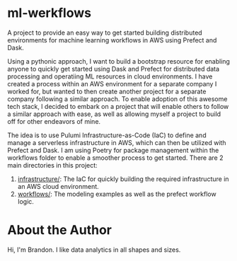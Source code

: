 # ml-werkflows
A project to provide an easy way to get started building distributed environments for machine learning workflows in AWS using Prefect and Dask.

Using a pythonic approach, I want to build a bootstrap resource for enabling anyone to quickly get started using Dask and Prefect for distributed data processing and operatiing ML resources in cloud environments. I have created a process within an AWS environment for a separate company I worked for, but wanted to then create another project for a separate company following a similar approach. To enable adoption of this awesome tech stack, I decided to embark on a project that will enable others to follow a similar approach with ease, as well as allowing myself a project to build off for other endeavors of mine.

The idea is to use Pulumi Infrastructure-as-Code (IaC) to define and manage a serverless infrastructure in AWS, which can then be utilized with Prefect and Dask. I am using Poetry for package management within the workflows folder to enable a smoother process to get started. There are 2 main directories in this project:

1. [infrastructure/](infrastructure/): The IaC for quickly building the required infrastructure in an AWS cloud environment.
2. [workflows/](workflows/): The modeling examples as well as the prefect workflow logic.



# About the Author

Hi, I'm Brandon. I like data analytics in all shapes and sizes.


